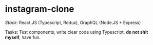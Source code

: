 # instagram-clone
_Stack:_ React.JS (Typescript, Redux), GraphQL (Node.JS + Express)

Tasks: Test components, write clear code using Typescript, **do not shit myself**, have fun.
